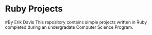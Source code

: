 # Ruby Projects
#By Erik Davis
This repository contains simple projects written in Ruby completed during an undergradate Computer Science Program.
